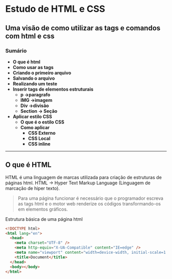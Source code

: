 # Estudo de HTML e CSS

## Uma visão de como utilizar as tags e comandos com html e css

### Sumário

- **O que é html**
- **Como usar as tags**
- **Criando o primeiro arquivo**
- **Salvando o arquivo**
- **Realizando um teste**
- **Inserir tags de elementos estruturais**
  - **p ->paragrafo**
  - **IMG ->imagem**
  - **Div ->divisão**
  - **Section -> Seção**
- **Aplicar estilo CSS**
  - **O que é o estilo CSS**
  - **Como aplicar**
    - **CSS Externo**
    - **CSS Local**
    - **CSS inline**

---

## O que é HTML

HTML é uma linguagem de marcas utilizada para criação de estruturas de páginas html.
HTML -> Hyper Text Markup Language (Linguagem de marcação de hiper texto).

> Para uma página funcionar é necessário que o programador escreva as tags html e o motor web renderize os códigos transformando-os em
> elementos gráficos.

Estrutura básica de uma página html

```html
<!DOCTYPE html>
<html lang="en">
  <head>
    <meta charset="UTF-8" />
    <meta http-equiv="X-UA-Compatible" content="IE=edge" />
    <meta name="viewport" content="width=device-width, initial-scale=1.0" />
    <title>Document</title>
  </head>
  <body></body>
</html>
```
